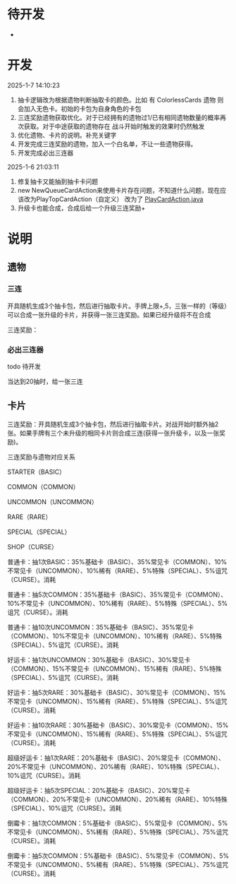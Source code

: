 # 待开发

* 

# 开发

2025-1-7 14:10:23

1. 抽卡逻辑改为根据遗物判断抽取卡的颜色。比如 有 ColorlessCards 遗物 则会加入无色卡。初始的卡包为自身角色的卡包
2. 三连奖励遗物获取优化。对于已经拥有的遗物过1/已有相同遗物数量的概率再次获取。对于中途获取的遗物存在 战斗开始时触发的效果时仍然触发
3. 优化遗物、卡片的说明。补充关键字
4. 开发完成三连奖励的遗物，加入一个白名单，不让一些遗物获得。
5. 开发完成必出三连器


2025-1-6 21:03:11

1. 修复抽卡又能抽到抽卡卡问题
2. new NewQueueCardAction来使用卡片存在问题，不知道什么问题，现在应该改为PlayTopCardAction（自定义） 改为了 [PlayCardAction.java](src%2Fmain%2Fjava%2Flottery%2Factions%2FPlayCardAction.java)
3. 升级卡也能合成，合成后给一个升级三连奖励+

# 说明

## 遗物

### 三连

开具随机生成3个抽卡包，然后进行抽取卡片。手牌上限+,5，三张一样的（等级）可以合成一张升级的卡片，并获得一张三连奖励。如果已经升级将不在合成

三连奖励：

### 必出三连器

todo 待开发

当达到20抽时，给一张三连

## 卡片

三连奖励：开具随机生成3个抽卡包，然后进行抽取卡片。对战开始时额外抽2张。如果手牌有三个未升级的相同卡片则合成三连(获得一张升级卡，以及一张奖励)。

三连奖励与遗物对应关系

STARTER（BASIC）

COMMON（COMMON）

UNCOMMON（UNCOMMON）

RARE（RARE）

SPECIAL（SPECIAL）

SHOP（CURSE）

普通卡：抽1次BASIC：35%基础卡（BASIC）、35%常见卡（COMMON）、10%不常见卡（UNCOMMON）、10%稀有（RARE）、5%特殊（SPECIAL）、5%诅咒（CURSE）。消耗

普通卡：抽5次COMMON：35%基础卡（BASIC）、35%常见卡（COMMON）、10%不常见卡（UNCOMMON）、10%稀有（RARE）、5%特殊（SPECIAL）、5%诅咒（CURSE）。消耗

普通卡：抽10次UNCOMMON：35%基础卡（BASIC）、35%常见卡（COMMON）、10%不常见卡（UNCOMMON）、10%稀有（RARE）、5%特殊（SPECIAL）、5%诅咒（CURSE）。消耗

好运卡：抽1次UNCOMMON：30%基础卡（BASIC）、30%常见卡（COMMON）、15%不常见卡（UNCOMMON）、15%稀有（RARE）、5%特殊（SPECIAL）、5%诅咒（CURSE）。消耗

好运卡：抽5次RARE：30%基础卡（BASIC）、30%常见卡（COMMON）、15%不常见卡（UNCOMMON）、15%稀有（RARE）、5%特殊（SPECIAL）、5%诅咒（CURSE）。消耗

好运卡：抽10次RARE：30%基础卡（BASIC）、30%常见卡（COMMON）、15%不常见卡（UNCOMMON）、15%稀有（RARE）、5%特殊（SPECIAL）、5%诅咒（CURSE）。消耗

超级好运卡：抽1次RARE：20%基础卡（BASIC）、20%常见卡（COMMON）、20%不常见卡（UNCOMMON）、20%稀有（RARE）、10%特殊（SPECIAL）、10%诅咒（CURSE）。消耗

超级好运卡：抽5次SPECIAL：20%基础卡（BASIC）、20%常见卡（COMMON）、20%不常见卡（UNCOMMON）、20%稀有（RARE）、10%特殊（SPECIAL）、10%诅咒（CURSE）。消耗

倒霉卡：抽1次COMMON：5%基础卡（BASIC）、5%常见卡（COMMON）、5%不常见卡（UNCOMMON）、5%稀有（RARE）、5%特殊（SPECIAL）、75%诅咒（CURSE）。消耗

倒霉卡：抽5次COMMON：5%基础卡（BASIC）、5%常见卡（COMMON）、5%不常见卡（UNCOMMON）、5%稀有（RARE）、5%特殊（SPECIAL）、75%诅咒（CURSE）。消耗
